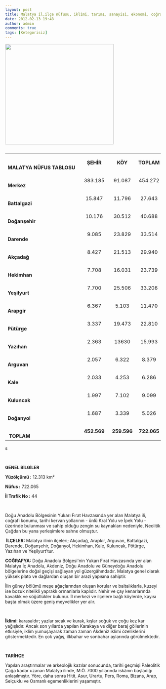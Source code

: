 ```yaml
---
layout: post
title: Malatya il,ilçe nüfusu, iklimi, tarımı, sanayisi, ekonomi, coğrafyası
date: 2012-02-13 19:48
author: admin
comments: true
tags: [Ketegorisiz]
---
```

<a href="http://egitimvaktim.com/dosyalar/2012/02/malatya.jpg"><img class="alignnone  wp-image-2378" title="malatya" src="http://egitimvaktim.com/dosyalar/2012/02/malatya.jpg" alt="" width="351" height="325" /></a>
<table width="100%" border="0" cellspacing="0" cellpadding="0" align="left">
<tbody>
<tr>
<td valign="bottom" nowrap="nowrap" width="83"><strong>MALATYA NÜFUS TABLOSU </strong></td>
<td valign="bottom" nowrap="nowrap" width="83">
<p align="center"><strong>ŞEHİR</strong></p>
</td>
<td valign="bottom" nowrap="nowrap" width="64">
<p align="center"><strong>KÖY</strong></p>
</td>
<td valign="bottom" nowrap="nowrap" width="75">
<p align="center"><strong>TOPLAM</strong></p>
</td>
</tr>
<tr>
<td valign="bottom" nowrap="nowrap" width="83"><strong>Merkez</strong></td>
<td valign="bottom" nowrap="nowrap" width="83">
<p align="center">383.185</p>
</td>
<td valign="bottom" nowrap="nowrap" width="64">
<p align="center">91.087</p>
</td>
<td valign="bottom" nowrap="nowrap" width="75">
<p align="center">454.272</p>
</td>
</tr>
<tr>
<td valign="bottom" nowrap="nowrap" width="83"><strong>Battalgazi</strong></td>
<td valign="bottom" nowrap="nowrap" width="83">
<p align="center">15.847</p>
</td>
<td valign="bottom" nowrap="nowrap" width="64">
<p align="center">11.796</p>
</td>
<td valign="bottom" nowrap="nowrap" width="75">
<p align="center">27.643</p>
</td>
</tr>
<tr>
<td valign="bottom" nowrap="nowrap" width="83"><strong>Doğanşehir</strong></td>
<td valign="bottom" nowrap="nowrap" width="83">
<p align="center">10.176</p>
</td>
<td valign="bottom" nowrap="nowrap" width="64">
<p align="center">30.512</p>
</td>
<td valign="bottom" nowrap="nowrap" width="75">
<p align="center">40.688</p>
</td>
</tr>
<tr>
<td valign="bottom" nowrap="nowrap" width="83"><strong>Darende</strong></td>
<td valign="bottom" nowrap="nowrap" width="83">
<p align="center">9.085</p>
</td>
<td valign="bottom" nowrap="nowrap" width="64">
<p align="center">23.829</p>
</td>
<td valign="bottom" nowrap="nowrap" width="75">
<p align="center">33.514</p>
</td>
</tr>
<tr>
<td valign="bottom" nowrap="nowrap" width="83"><strong>Akçadağ</strong></td>
<td valign="bottom" nowrap="nowrap" width="83">
<p align="center">8.427</p>
</td>
<td valign="bottom" nowrap="nowrap" width="64">
<p align="center">21.513</p>
</td>
<td valign="bottom" nowrap="nowrap" width="75">
<p align="center">29.940</p>
</td>
</tr>
<tr>
<td valign="bottom" nowrap="nowrap" width="83"><strong>Hekimhan</strong></td>
<td valign="bottom" nowrap="nowrap" width="83">
<p align="center">7.708</p>
</td>
<td valign="bottom" nowrap="nowrap" width="64">
<p align="center">16.031</p>
</td>
<td valign="bottom" nowrap="nowrap" width="75">
<p align="center">23.739</p>
</td>
</tr>
<tr>
<td valign="bottom" nowrap="nowrap" width="83"><strong>Yeşilyurt</strong></td>
<td valign="bottom" nowrap="nowrap" width="83">
<p align="center">7.700</p>
</td>
<td valign="bottom" nowrap="nowrap" width="64">
<p align="center">25.506</p>
</td>
<td valign="bottom" nowrap="nowrap" width="75">
<p align="center">33.206</p>
</td>
</tr>
<tr>
<td valign="bottom" nowrap="nowrap" width="83"><strong>Arapgir</strong></td>
<td valign="bottom" nowrap="nowrap" width="83">
<p align="center">6.367</p>
</td>
<td valign="bottom" nowrap="nowrap" width="64">
<p align="center">5.103</p>
</td>
<td valign="bottom" nowrap="nowrap" width="75">
<p align="center">11.470</p>
</td>
</tr>
<tr>
<td valign="bottom" nowrap="nowrap" width="83"><strong>Pütürge</strong></td>
<td valign="bottom" nowrap="nowrap" width="83">
<p align="center">3.337</p>
</td>
<td valign="bottom" nowrap="nowrap" width="64">
<p align="center">19.473</p>
</td>
<td valign="bottom" nowrap="nowrap" width="75">
<p align="center">22.810</p>
</td>
</tr>
<tr>
<td valign="bottom" nowrap="nowrap" width="83"><strong>Yazıhan</strong></td>
<td valign="bottom" nowrap="nowrap" width="83">
<p align="center">2.363</p>
</td>
<td valign="bottom" nowrap="nowrap" width="64">
<p align="center">13630</p>
</td>
<td valign="bottom" nowrap="nowrap" width="75">
<p align="center">15.993</p>
</td>
</tr>
<tr>
<td valign="bottom" nowrap="nowrap" width="83"><strong>Arguvan</strong></td>
<td valign="bottom" nowrap="nowrap" width="83">
<p align="center">2.057</p>
</td>
<td valign="bottom" nowrap="nowrap" width="64">
<p align="center">6.322</p>
</td>
<td valign="bottom" nowrap="nowrap" width="75">
<p align="center">8.379</p>
</td>
</tr>
<tr>
<td valign="bottom" nowrap="nowrap" width="83"><strong>Kale</strong></td>
<td valign="bottom" nowrap="nowrap" width="83">
<p align="center">2.033</p>
</td>
<td valign="bottom" nowrap="nowrap" width="64">
<p align="center">4.253</p>
</td>
<td valign="bottom" nowrap="nowrap" width="75">
<p align="center">6.286</p>
</td>
</tr>
<tr>
<td valign="bottom" nowrap="nowrap" width="83"><strong>Kuluncak</strong></td>
<td valign="bottom" nowrap="nowrap" width="83">
<p align="center">1.997</p>
</td>
<td valign="bottom" nowrap="nowrap" width="64">
<p align="center">7.102</p>
</td>
<td valign="bottom" nowrap="nowrap" width="75">
<p align="center">9.099</p>
</td>
</tr>
<tr>
<td valign="bottom" nowrap="nowrap" width="83"><strong>Doğanyol</strong></td>
<td valign="bottom" nowrap="nowrap" width="83">
<p align="center">1.687</p>
</td>
<td valign="bottom" nowrap="nowrap" width="64">
<p align="center">3.339</p>
</td>
<td valign="bottom" nowrap="nowrap" width="75">
<p align="center">5.026</p>
</td>
</tr>
<tr>
<td valign="bottom" nowrap="nowrap" width="83"><strong> TOPLAM</strong></td>
<td valign="bottom" nowrap="nowrap" width="83">
<p align="center"><strong>452.569</strong></p>
</td>
<td valign="bottom" nowrap="nowrap" width="64">
<p align="center"><strong>259.596</strong></p>
</td>
<td valign="bottom" nowrap="nowrap" width="75">
<p align="center"><strong>722.065</strong></p>
</td>
</tr>
</tbody>
</table>
s

&nbsp;

<strong>GENEL BİLGİLER</strong>

<strong>Yüzölçümü :</strong> 12.313 km²

<strong>Nüfus :</strong> 722.065

<strong>İl Trafik No :</strong> 44

&nbsp;

Doğu Anadolu Bölgesinin Yukarı Fırat Havzasında yer alan Malatya ili, coğrafi konumu, tarihi kervan yollarının - ünlü Kral Yolu ve İpek Yolu - üzerinde bulunması ve sahip olduğu zengin su kaynakları nedeniyle, Neolitik Çağdan bu yana yerleşimlere sahne olmuştur.

<strong> İLÇELER:</strong> Malatya ilinin ilçeleri; Akçadağ, Arapkir, Arguvan, Battalgazi, Darende, Doğanşehir, Doğanyol, Hekimhan, Kale, Kuluncak, Pötürge, Yazıhan ve Yeşilyurt’tur.

<strong>COĞRAFYA:</strong> Doğu Anadolu Bölgesi'nin Yukarı Fırat Havzasında yer alan Malatya İç Anadolu, Akdeniz, Doğu Anadolu ve Güneydoğu Anadolu bölgelerine doğal geçişi sağlayan yol güzergâhındadır. Malatya genel olarak yüksek plato ve dağlardan oluşan bir arazi yapısına sahiptir.

İlin güney bölümü meşe ağaçlarından oluşan korular ve baltalıklarla, kuzeyi ise bozuk nitelikli yapraklı ormanlarla kaplıdır. Nehir ve çay kenarlarında kavaklık ve söğütlükler bulunur. İl merkezi ve ilçelere bağlı köylerde, kayısı başta olmak üzere geniş meyvelikler yer alır.

&nbsp;

<strong>İklimi</strong>: karasaldır; yazlar sıcak ve kurak, kışlar soğuk ve çoğu kez kar yağışlıdır. Ancak son yıllarda yapılan Karakaya ve diğer baraj göllerinin etkisiyle, iklim yumuşayarak zaman zaman Akdeniz iklimi özelliklerini göstermektedir. En çok yağış, ilkbahar ve sonbahar aylarında görülmektedir.

<strong> </strong>

<strong>TARİHÇE</strong>

Yapılan araştırmalar ve arkeolojik kazılar sonucunda, tarihi geçmişi Paleolitik Çağa kadar uzanan Malatya ilinde, M.Ö. 7000 yıllarında iskânın başladığı anlaşılmıştır. Yöre, daha sonra Hitit, Asur, Urartu, Pers, Roma, Bizans, Arap, Selçuklu ve Osmanlı egemenliklerini yaşamıştır.
